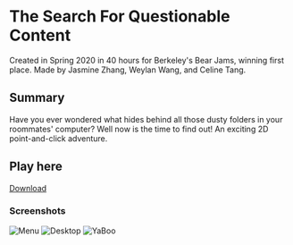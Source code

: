 # The Search For Questionable Content
Created in Spring 2020 in 40 hours for Berkeley's Bear Jams, winning first place. Made by Jasmine Zhang, Weylan Wang, and Celine Tang.
## Summary
Have you ever wondered what hides behind all those dusty folders in your roommates' computer? Well now is the time to find out! An exciting 2D point-and-click adventure.
## Play here
[Download](https://weylanwang.itch.io/questionablecontent)
### Screenshots
![Menu](https://img.itch.zone/aW1hZ2UvNTc0NDY4LzMwMjIzMTUucG5n/original/mSR7mp.png)
![Desktop](https://img.itch.zone/aW1hZ2UvNTc0NDY4LzMwMjIzMTQucG5n/original/qS5uGg.png)
![YaBoo](https://img.itch.zone/aW1hZ2UvNTc0NDY4LzMwMjIzMTMucG5n/original/KosIkr.png)
